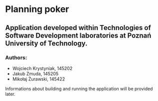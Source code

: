 # Planning poker

## Application developed within Technologies of Software Development laboratories at Poznań University of Technology.

### Authors:
* Wojciech Krystyniak, 145202
* Jakub Zmuda, 145205
* Mikołaj Żurawski, 145422

Informations about building and running the application will be provided later.